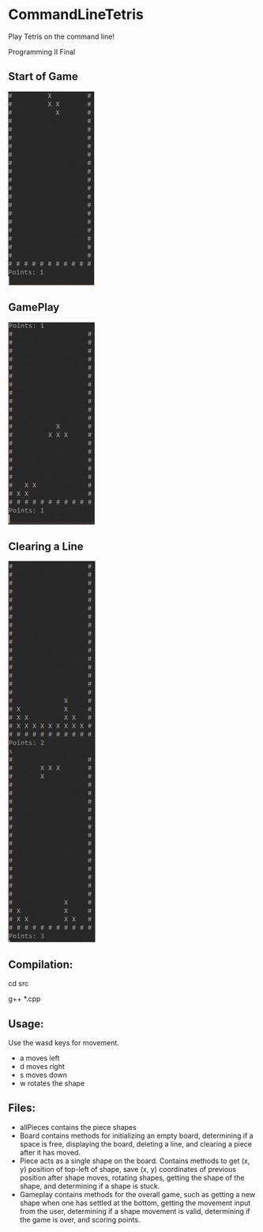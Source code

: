 # CommandLineTetris
Play Tetris on the command line!

Programming II Final

## Start of Game
![alt text](https://github.com/NotQuiteHeroes/Resources/blob/master/ScreenShots/tetris_startOfGame.JPG "Logo Title Text 1")


## GamePlay
![alt text](https://github.com/NotQuiteHeroes/Resources/blob/master/ScreenShots/tetris_gamePlay.JPG "Logo Title Text 1")


## Clearing a Line
![alt text](https://github.com/NotQuiteHeroes/Resources/blob/master/ScreenShots/tetris_clearingALine.JPG "Logo Title Text 1")


## Compilation:
cd src


g++ *.cpp


## Usage:
Use the wasd keys for movement.
+ a moves left
+ d moves right
+ s moves down
+ w rotates the shape

## Files:
+ allPieces contains the piece shapes
+ Board contains methods for initializing an empty board, determining if a space is free, displaying the board, deleting a line, and clearing a piece after it has moved.
+ Piece acts as a single shape on the board. Contains methods to get (x, y) position of top-left of shape, save (x, y) coordinates of previous position after shape moves, rotating shapes, getting the shape of the shape, and determining if a shape is stuck.
+ Gameplay contains methods for the overall game, such as getting a new shape when one has settled at the bottom, getting the movement input from the user, determining if a shape movement is valid, determining if the game is over, and scoring points.
